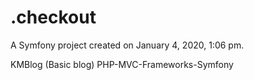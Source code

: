 .checkout
=========

A Symfony project created on January 4, 2020, 1:06 pm.

KMBlog (Basic blog)
  PHP-MVC-Frameworks-Symfony